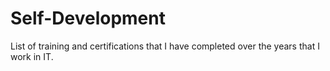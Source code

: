 # Self-Development

List of training and certifications that I have completed over the years that I work in IT.  
